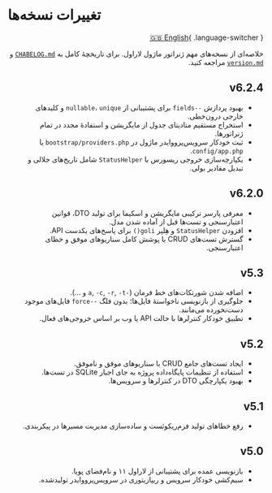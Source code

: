 # تغییرات نسخه‌ها

<div dir="rtl">

[🇬🇧 English](/en/changelog/){ .language-switcher }

خلاصه‌ای از نسخه‌های مهم ژنراتور ماژول لاراول. برای تاریخچهٔ کامل به [`CHABELOG.md`](https://github.com/efati/laravel-module-generator/blob/main/CHABELOG.md) و [`version.md`](https://github.com/efati/laravel-module-generator/blob/main/version.md) مراجعه کنید.

## v6.2.4

- بهبود پردازش `--fields` برای پشتیبانی از `nullable`، `unique` و کلیدهای خارجی درون‌خطی.
- استخراج مستقیم متادیتای جدول از مایگریشن و استفادهٔ مجدد در تمام ژنراتورها.
- ثبت خودکار سرویس‌پرووایدر ماژول در `bootstrap/providers.php` یا `config/app.php`.
- یکپارچه‌سازی خروجی ریسورس با `StatusHelper` شامل تاریخ‌های جلالی و تبدیل مقادیر بولی.

## v6.2.0

- معرفی پارسر ترکیبی مایگریشن و اسکیما برای تولید DTO، قوانین اعتبارسنجی و تست‌ها قبل از آماده شدن مدل.
- افزودن `StatusHelper` و هِلپر `goli()` برای پاسخ‌های یکدست API.
- گسترش تست‌های CRUD با پوشش کامل سناریوهای موفق و خطای اعتبارسنجی.

## v5.3

- اضافه شدن شورتکات‌های خط فرمان (`-a`, `-c`, `-r`, `-t` و ...).
- جلوگیری از بازنویسی ناخواستهٔ فایل‌ها؛ بدون فلگ `--force` فایل‌های موجود دست‌نخورده می‌مانند.
- تطبیق خودکار کنترلرها با حالت API یا وب بر اساس خروجی‌های فعال.

## v5.2

- ایجاد تست‌های جامع CRUD با سناریوهای موفق و ناموفق.
- استفاده از تنظیمات پایگاه‌داده پروژه به جای اجبار SQLite در تست‌ها.
- بهبود یکپارچگی DTO در کنترلرها و سرویس‌ها.

## v5.1

- رفع خطاهای تولید فرم‌ریکوئست و ساده‌سازی مدیریت مسیرها در پیکربندی.

## v5.0

- بازنویسی عمده برای پشتیبانی از لاراول ۱۱ و نام‌فضای پویا.
- سیم‌کشی خودکار سرویس و ریپازیتوری در سرویس‌پرووایدر تولیدشده.

</div>
